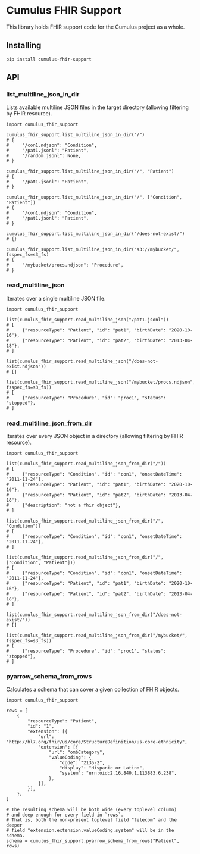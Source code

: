 # Cumulus FHIR Support

This library holds FHIR support code for the Cumulus project as a whole.

## Installing

```shell
pip install cumulus-fhir-support
```

## API

### list_multiline_json_in_dir

Lists available multiline JSON files in the target directory
(allowing filtering by FHIR resource).

```python3
import cumulus_fhir_support

cumulus_fhir_support.list_multiline_json_in_dir("/")
# {
#     "/con1.ndjson": "Condition",
#     "/pat1.jsonl": "Patient",
#     "/random.jsonl": None,
# }

cumulus_fhir_support.list_multiline_json_in_dir("/", "Patient")
# {
#     "/pat1.jsonl": "Patient",
# }

cumulus_fhir_support.list_multiline_json_in_dir("/", ["Condition", "Patient"])
# {
#     "/con1.ndjson": "Condition",
#     "/pat1.jsonl": "Patient",
# }

cumulus_fhir_support.list_multiline_json_in_dir("/does-not-exist/")
# {}

cumulus_fhir_support.list_multiline_json_in_dir("s3://mybucket/", fsspec_fs=s3_fs)
# {
#     "/mybucket/procs.ndjson": "Procedure",
# }
```

### read_multiline_json

Iterates over a single multiline JSON file.

```python3
import cumulus_fhir_support

list(cumulus_fhir_support.read_multiline_json("/pat1.jsonl"))
# [
#     {"resourceType": "Patient", "id": "pat1", "birthDate": "2020-10-16"},
#     {"resourceType": "Patient", "id": "pat2", "birthDate": "2013-04-18"},
# ]

list(cumulus_fhir_support.read_multiline_json("/does-not-exist.ndjson"))
# []

list(cumulus_fhir_support.read_multiline_json("/mybucket/procs.ndjson", fsspec_fs=s3_fs))
# [
#     {"resourceType": "Procedure", "id": "proc1", "status": "stopped"},
# ]
```

### read_multiline_json_from_dir

Iterates over every JSON object in a directory
(allowing filtering by FHIR resource).

```python3
import cumulus_fhir_support

list(cumulus_fhir_support.read_multiline_json_from_dir("/"))
# [
#     {"resourceType": "Condition", "id": "con1", "onsetDateTime": "2011-11-24"},
#     {"resourceType": "Patient", "id": "pat1", "birthDate": "2020-10-16"},
#     {"resourceType": "Patient", "id": "pat2", "birthDate": "2013-04-18"},
#     {"description": "not a fhir object"},
# ]

list(cumulus_fhir_support.read_multiline_json_from_dir("/", "Condition"))
# [
#     {"resourceType": "Condition", "id": "con1", "onsetDateTime": "2011-11-24"},
# ]

list(cumulus_fhir_support.read_multiline_json_from_dir("/", ["Condition", "Patient"]))
# [
#     {"resourceType": "Condition", "id": "con1", "onsetDateTime": "2011-11-24"},
#     {"resourceType": "Patient", "id": "pat1", "birthDate": "2020-10-16"},
#     {"resourceType": "Patient", "id": "pat2", "birthDate": "2013-04-18"},
# ]

list(cumulus_fhir_support.read_multiline_json_from_dir("/does-not-exist/"))
# []

list(cumulus_fhir_support.read_multiline_json_from_dir("/mybucket/", fsspec_fs=s3_fs))
# [
#     {"resourceType": "Procedure", "id": "proc1", "status": "stopped"},
# ]
```

### pyarrow_schema_from_rows

Calculates a schema that can cover a given collection of FHIR objects.

```python3
import cumulus_fhir_support

rows = [
    {
        "resourceType": "Patient",
        "id": "1",
        "extension": [{
            "url": "http://hl7.org/fhir/us/core/StructureDefinition/us-core-ethnicity",
            "extension": [{
                "url": "ombCategory",
                "valueCoding": {
                    "code": "2135-2",
                    "display": "Hispanic or Latino",
                    "system": "urn:oid:2.16.840.1.113883.6.238",
                },
            }],
        }],
    },
]

# The resulting schema will be both wide (every toplevel column)
# and deep enough for every field in `rows`.
# That is, both the non-present toplevel field "telecom" and the deeper
# field "extension.extension.valueCoding.system" will be in the schema.
schema = cumulus_fhir_support.pyarrow_schema_from_rows("Patient", rows)
```
